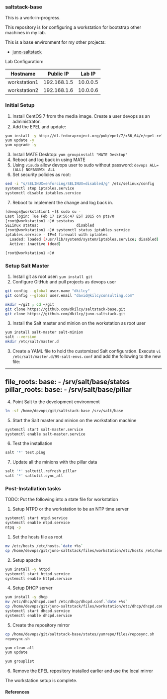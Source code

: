 ### saltstack-base

This is a work-in-progress.

This repository is for configuring a workstation for bootstrap other machines in my lab.

This is a base environment for my other projects:
- [juno-saltstack](https://github.com/dkilcy/juno-saltstack)

Lab Configuration:

| Hostname | Public IP | Lab IP |
|----------|-----------|--------|
| workstation1 | 192.168.1.5 | 10.0.0.5 |
| workstation2 | 192.168.1.6 | 10.0.0.6 |

### Initial Setup

1. Install CentOS 7 from the media image.  Create a user devops as an administrator.
2. Add the EPEL and update: 

 ```bash
yum install -y http://dl.fedoraproject.org/pub/epel/7/x86_64/e/epel-release-7-5.noarch.rpm
yum update -y
yum upgrade -y
```

3. Install MATE Desktop: `yum groupinstall "MATE Desktop"`
4. Reboot and log back in using MATE
5. Using `visudo` allow devops user to sudo without password: `devops ALL=(ALL) NOPASSWD: ALL`
6. Set security policies as root:

 ```bash
sed -i "s/SELINUX=enforcing/SELINUX=disabled/g" /etc/selinux/config
systemctl stop iptables.service
systemctl disable iptables.service
```   

7. Reboot to implement the change and log back in. 
 ```bash
[devops@workstation1 ~]$ sudo su -
Last login: Tue Feb 17 19:56:47 EST 2015 on pts/0
[root@workstation1 ~]# sestatus
SELinux status:                 disabled
[root@workstation1 ~]# systemctl status iptables.service
iptables.service - IPv4 firewall with iptables
   Loaded: loaded (/usr/lib/systemd/system/iptables.service; disabled)
   Active: inactive (dead)

[root@workstation1 ~]# 
```

### Setup Salt Master

1. Install git as root user: `yum install git`
2. Configure GitHub and pull projects as devops user

 ```bash
git config --global user.name "dkilcy"
git config --global user.email "david@kilcyconsulting.com"
 
mkdir ~/git ; cd ~/git
git clone https://github.com/dkilcy/saltstack-base.git
git clone https://github.com/dkilcy/juno-saltstack.git
```

3. Install the Salt master and minion on the workstation as root user

 ```bash
yum install salt-master salt-minion
salt --version
mkdir /etc/salt/master.d
```

3. Create a YAML file to hold the customized Salt configuration. Execute `vi /etc/salt/master.d/99-salt-envs.conf` and add the following to the new file:

---
file_roots:
  base:
    - /srv/salt/base/states
pillar_roots:
  base:
    - /srv/salt/base/pillar
---

4. Point Salt to the development environment

 ```bash
ln -sf /home/devops/git/saltstack-base /srv/salt/base
```

5. Start the Salt master and minion on the workstation machine

 ```bash 
systemctl start salt-master.service
systemctl enable salt-master.service
```
6. Test the installation

 ```bash
salt '*' test.ping
```
7. Update all the minions with the pillar data

 ```bash
salt '*' saltutil.refresh_pillar
salt '*' saltutil.sync_all
```

### Post-Installation tasks

TODO: Put the following into a state file for workstation

1. Setup NTPD or the workstation to be an NTP time server

 ```bash
systemctl start ntpd.service
systemctl enable ntpd.service
ntpq -p
```
1. Set the hosts file as root

 ```bash
mv /etc/hosts /etc/hosts.`date +%s`
cp /home/devops/git/juno-saltstack/files/workstation/etc/hosts /etc/hosts
```   

2. Setup apache  
 
 ```bash
yum install -y httpd
systemctl start httpd.service
systemctl enable httpd.service
```
4. Setup DHCP server   

 ```bash
yum install -y dhcp
mv /etc/dhcp/dhcpd.conf /etc/dhcp/dhcpd.conf.`date +%s`
cp /home/devops/git/juno-saltstack/files/workstation/etc/dhcp/dhcpd.conf /etc/dhcp/dhcpd.conf
systemctl start dhcpd.service
systemctl enable dhcpd.service
```
5. Create the repository mirror  

 ```bash
cp /home/devops/git/saltstack-base/states/yumrepo/files/reposync.sh
reposync.sh

yum clean all
yum update

yum grouplist
```

6. Remove the EPEL repository installed earlier and use the local mirror

The workstation setup is complete.

#### References

 
